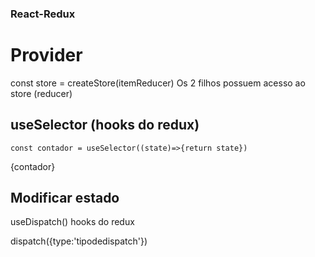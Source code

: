 ### React-Redux

# Provider
const store = createStore(itemReducer)
<Provider store={store}>
<Filho1/>
<Filho2/>
</Provider>
 Os 2 filhos possuem acesso ao store (reducer)

 ## useSelector (hooks do redux)
    const contador = useSelector((state)=>{return state})
 <Filho1>
    <div>
        {contador}
    </div>
 <Filho1>

## Modificar estado
useDispatch() hooks do redux

dispatch({type:'tipodedispatch'})